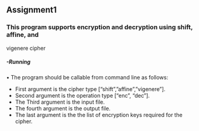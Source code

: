 ## Assignment1

### This program supports encryption and decryption using shift, affine, and
vigenere cipher
##### -Running
• The program should be callable from command line as follows:

- First argument is the cipher type [“shift”,”affine”,”vigenere”].
- Second argument is the operation type [“enc”, “dec”].
- The Third argument is the input file.
- The fourth argument is the output file.
- The last argument is the the list of encryption keys required for the cipher.

